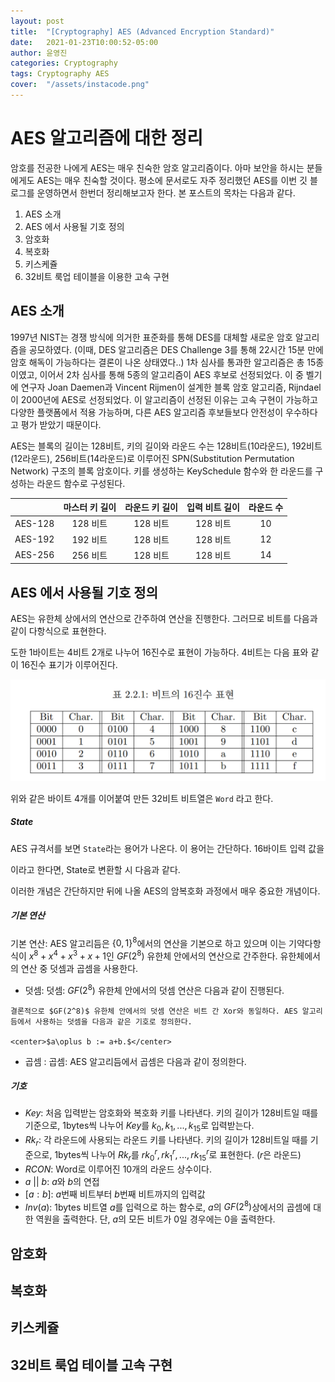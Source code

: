 ```yaml
---
layout: post
title:  "[Cryptography] AES (Advanced Encryption Standard)"
date:   2021-01-23T10:00:52-05:00
author: 윤영진
categories: Cryptography
tags: Cryptography AES 
cover:  "/assets/instacode.png"
---
```


# AES 알고리즘에 대한 정리

암호를 전공한 나에게 AES는 매우 친숙한 암호 알고리즘이다. 아마 보안을 하시는 분들에게도 AES는 매우 친숙할 것이다. 평소에 문서로도 자주 정리했던 AES를 이번 깃 블로그를 운영하면서 한번더 정리해보고자 한다. 본 포스트의 목차는 다음과 같다. 

1. AES 소개
2. AES 에서 사용될 기호 정의
3. 암호화 
4. 복호화
5. 키스케쥴
6. 32비트 룩업 테이블을 이용한 고속 구현

## AES 소개

1997년 NIST는 경쟁 방식에 의거한 표준화를 통해 DES를 대체할 새로운 암호 알고리즘을 공모하였다. (이때, DES 알고리즘은 DES Challenge 3를 통해 22시간 15분 만에 암호 해독이 가능하다는 결론이 나온 상태였다..)
1차 심사를 통과한 알고리즘은 총 15종이였고, 이어서 2차 심사를 통해 5종의 알고리즘이 AES 후보로 선정되었다. 이 중 벨기에 연구자 Joan Daemen과 Vincent Rijmen이 설계한 블록 암호 알고리즘, Rijndael 이 2000년에 AES로 선정되었다. 이 알고리즘이 선정된 이유는 고속 구현이 가능하고 다양한 플랫폼에서 적용 가능하며, 다른 AES 알고리즘 후보들보다 안전성이 우수하다고 평가 받았기 때문이다. 

 AES는 블록의 길이는 128비트, 키의 길이와 라운드 수는 128비트(10라운드), 192비트(12라운드), 256비트(14라운드)로 이루어진 SPN(Substitution Permutation Network) 구조의 블록 암호이다. 키를 생성하는 KeySchedule 함수와 한 라운드를 구성하는 라운드 함수로 구성된다.


 ||마스터 키 길이|라운드 키 길이|입력 비트 길이|라운드 수|
 |:------:|:------:|:------:|:------:|:------:|
 |AES-128|128 비트|128 비트|128 비트|10|
 |AES-192|192 비트|128 비트|128 비트|12|
 |AES-256|256 비트|128 비트|128 비트|14|
 
## AES 에서 사용될 기호 정의
 
AES는 유한체 상에서의 연산으로 간주하여 연산을 진행한다. 그러므로 비트를 다음과 같이 다항식으로 표현한다.

<!-- <center> $b(x) = \sum_{i=0}^{7}b_{i}x^{i} = b_{7}x^{7} + b_{6}x^{6} + b_{5}x^{5} + b_{4}x^{4} + b_{3}x^{3} + b_{2}x^{2} + b_{1}x^{1} + b_{0}$ </center> -->

도한 1바이트는 4비트 2개로 나누어 16진수로 표현이 가능하다. 4비트는 다음 표와 같이 16진수 표기가 이루어진다. 

![16진수](/assets/cryptography/aes/bit.PNG)

위와 같은 바이트 4개를 이어붙여 만든 32비트 비트열은 `Word` 라고 한다. 

##### State
AES 규격서를 보면 `State`라는 용어가 나온다. 이 용어는 간단하다. 16바이트 입력 값을

<!-- <center>$a = a_{0}a_{1}a_{2}\cdots a_{15}$     $a_{i} \in \{0,1\}^{8}$</center> -->

이라고 한다면, State로 변환할 시 다음과 같다. 

<!-- ![state](/assets/cryptography/aes/state.PNG) -->

<!--
<center>
$\left[\begin{array}{rrr} 
a_0&a_4&a_8&a_{12}\\
a_1&a_5&a_9&a_{13}\\
a_2&a_6&a_{10}&a_{14}\\
a_3&a_7&a_{11}&a_{15}
\end{array}\right]$
</center>
 -->
이러한 개념은 간단하지만 뒤에 나올 AES의 암복호화 과정에서 매우 중요한 개념이다. 

##### 기본 연산

기본 연산: AES 알고리듬은 $\{0,1\}^8$에서의 연산을 기본으로 하고 있으며 이는 기약다항식이 $x^8 + x^4 + x^3 + x + 1$인 $GF(2^8)$ 유한체 안에서의 연산으로 간주한다. 유한체에서의 연산 중 덧셈과 곱셈을 사용한다.

* 덧셈: 덧셈: $GF(2^8)$ 유한체 안에서의 덧셈 연산은 다음과 같이 진행된다.
 <!--
    <center>
    $a(x) := a_7x^7 + a_6x^6 + a_5x^5 + a_4x^4 + a_3x^3 + a_2x^2 + a_1x^1 + a_0$  
    $b(x) := b_7x^7 + b_6x^6 + b_5x^5 + b_4x^4 + b_3x^3 + b_2x^2 + b_1x^1 + b_0$  
    $a(x)+b(x) = \sum_{i=0}^{7}( (a_i+b_i)\text{ mod 2 })x^i, ~(a_i, b_i \in \{0,1\}).$
    </center>
-->
    결론적으로 $GF(2^8)$ 유한체 안에서의 덧셈 연산은 비트 간 Xor와 동일하다. AES 알고리듬에서 사용하는 덧셈을 다음과 같은 기호로 정의한다.

    <center>$a\oplus b := a+b.$</center>

* 곱셈 : 곱셈: AES 알고리듬에서 곱셈은 다음과 같이 정의한다. 

<!-- <center>$ a(x) * b(x) := a(x)\times b(x) \pmod {x^8 + x^4+x^3 +x +1}.$</center> -->

##### 기호 

* $Key$: 처음 입력받는 암호화와 복호화 키를 나타낸다. 키의 길이가 128비트일 때를 기준으로, 1bytes씩 나누어 $Key$를 $k_0, k_1, ..., k_{15}$로 입력받는다. 
* $Rk_r$: 각 라운드에 사용되는 라운드 키를 나타낸다. 키의 길이가 128비트일 때를 기준으로, 1bytes씩 나누어 $Rk_r$를 $rk^r_0, rk^r_1, ..., rk^r_{15}$로 표현한다. ($r$은 라운드)
* $RCON$: Word로 이루어진 10개의 라운드 상수이다.
* $a$ $||$ $b$: $a$와 $b$의 연접
* $[a : b]$: $a$번째 비트부터 $b$번째 비트까지의 입력값
* $Inv(a)$: 1bytes 비트열 $a$를 입력으로 하는 함수로, $a$의 $GF(2^8)$상에서의 곱셈에 대한 역원을 출력한다. 단, $a$의 모든 비트가 0일 경우에는 0을 출력한다. 

## 암호화

## 복호화

## 키스케쥴

## 32비트 룩업 테이블 고속 구현
